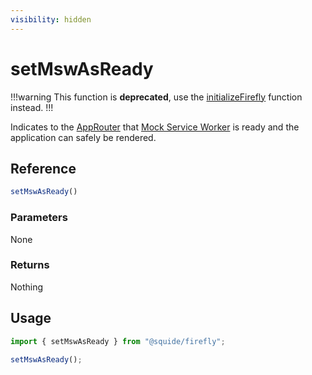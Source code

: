 ```yaml
---
visibility: hidden
---
```


# setMswAsReady

!!!warning
This function is **deprecated**, use the [initializeFirefly](../registration/initializeFirefly.md) function instead.
!!!

Indicates to the [AppRouter](../routing/appRouter.md) that [Mock Service Worker](https://mswjs.io/) is ready and the application can safely be rendered.

## Reference

```ts
setMswAsReady()
```

### Parameters

None

### Returns

Nothing

## Usage

```ts
import { setMswAsReady } from "@squide/firefly";

setMswAsReady();
```
